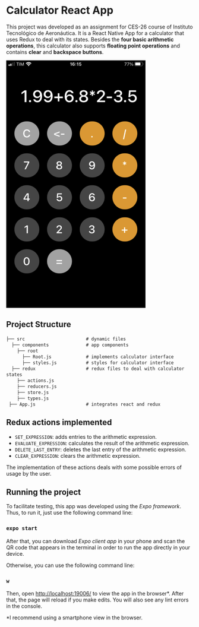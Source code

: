 # Calculator React App

This project was developed as an assignment for CES-26 course of Instituto Tecnológico de Aeronáutica.
It is a React Native App for a calculator that uses Redux to deal with its states.
Besides the **four basic arithmetic operations**, this calculator also supports **floating point operations** and contains **clear** and **backspace buttons**.

![Calculator](calculator.png)

## Project Structure
    ├── src                       # dynamic files
      ├── components              # app components
        ├── root
          ├── Root.js             # implements calculator interface
          ├── styles.js           # styles for calculator interface
      ├── redux                   # redux files to deal with calculator states
        ├── actions.js
        ├── reducers.js
        ├── store.js
        ├── types.js
     ├── App.js                   # integrates react and redux

## Redux actions implemented

- `SET_EXPRESSION`: adds entries to the arithmetic expression.
- `EVALUATE_EXPRESSION`: calculates the result of the arithmetic expression.
- `DELETE_LAST_ENTRY`: deletes the last entry of the arithmetic expression.
- `CLEAR_EXPRESSION`: clears the arithmetic expression.

The implementation of these actions deals with some possible errors of usage by the user.

## Running the project

To facilitate testing, this app was developed using the *Expo framework*. Thus, to run it, just use the following command line:

### `expo start`

After that, you can download *Expo client app* in your phone and scan the QR code that appears in the terminal in order to run the app directly in your device.

Otherwise, you can use the following command line:
### `w`

Then, open [http://localhost:19006/](http://localhost:19006/) to view the app in the browser*. After that, the page will reload if you make edits. You will also see any lint errors in the console.

*I recommend using a smartphone view in the browser.
